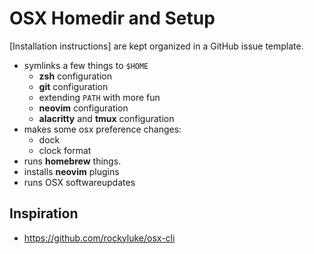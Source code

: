 # OSX Homedir and Setup

[Installation instructions] are kept organized in a GitHub issue template.

[instructions]: https://github.com/scottmuc/infrastructure/blob/master/.github/ISSUE_TEMPLATE/macos-repaving-template.md

* symlinks a few things to `$HOME`
  * **zsh** configuration
  * **git** configuration
  * extending `PATH` with more fun
  * **neovim** configuration
  * **alacritty** and **tmux** configuration
* makes some osx preference changes:
  * dock
  * clock format
* runs **homebrew** things.
* installs **neovim** plugins
* runs OSX softwareupdates

## Inspiration

* https://github.com/rockyluke/osx-cli
